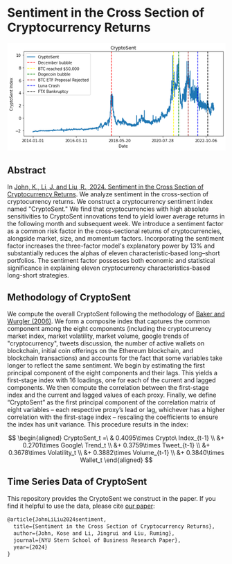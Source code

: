 # Sentiment in the Cross Section of Cryptocurrency Returns

![CryptoSent](cryptoSent.png)

## Abstract
In [John, K., Li, J. and Liu, R., 2024. Sentiment in the Cross Section of Cryptocurrency Returns](https://papers.ssrn.com/sol3/papers.cfm?abstract_id=5291650). We analyze sentiment in the cross-section of cryptocurrency returns. We construct a cryptocurrency sentiment index named "CryptoSent." We find that cryptocurrencies with high absolute sensitivities to CryptoSent innovations tend to yield lower average returns in the following month and subsequent week. We introduce a sentiment factor as a common risk factor in the cross-sectional returns of cryptocurrencies, alongside market, size, and momentum factors. Incorporating the sentiment factor increases the three-factor model's explanatory power by 13\% and substantially reduces the alphas of eleven characteristic‐based long–short portfolios. The sentiment factor possesses both economic and statistical significance in explaining eleven cryptocurrency characteristics-based long-short strategies.

## Methodology of CryptoSent
We compute the overall CryptoSent following the methodology of [Baker and Wurgler (2006)](https://doi.org/10.1111/j.1540-6261.2006.00885.x). We form a composite index that captures the common component among the eight components (including the cryptocurrency market index, market volatility, market volume, google trends of "cryptocurrency", tweets discussion, the number of active wallets on blockchain, initial coin offerings on the Ethereum blockchain, and blockchain transactions) and accounts for the fact that some variables take longer to reflect the same sentiment. We begin by estimating the first principal component of the eight components and their lags. This yields a first-stage index with 16 loadings, one for each of the current and lagged components. We then compute the correlation between the first-stage index and the current and lagged values of each proxy. Finally, we define “CryptoSent” as the first principal component of the correlation matrix of eight variables – each respective proxy’s lead or lag, whichever has a higher correlation with the first-stage index – rescaling the coefficients to ensure the index has unit variance. This procedure results in the index:

$$
\begin{aligned}
CryptoSent_t =\ & 0.4095\times Crypto\ Index_{t-1} \\
&+ 0.2701\times Google\ Trend_t \\
&+ 0.3759\times Tweet_{t-1} \\
&+ 0.3678\times Volatility_t \\
&+ 0.3882\times Volume_{t-1} \\
&+ 0.3840\times Wallet_t
\end{aligned}
$$



## Time Series Data of CryptoSent

This repository provides the CryptoSent we construct in the paper. If you find it helpful to use the data, please cite [our paper](https://papers.ssrn.com/sol3/papers.cfm?abstract_id=5291650):

```
@article{JohnLiLiu2024sentiment,
  title={Sentiment in the Cross Section of Cryptocurrency Returns},
  author={John, Kose and Li, Jingrui and Liu, Ruming},
  journal={NYU Stern School of Business Research Paper},
  year={2024}
}
```

